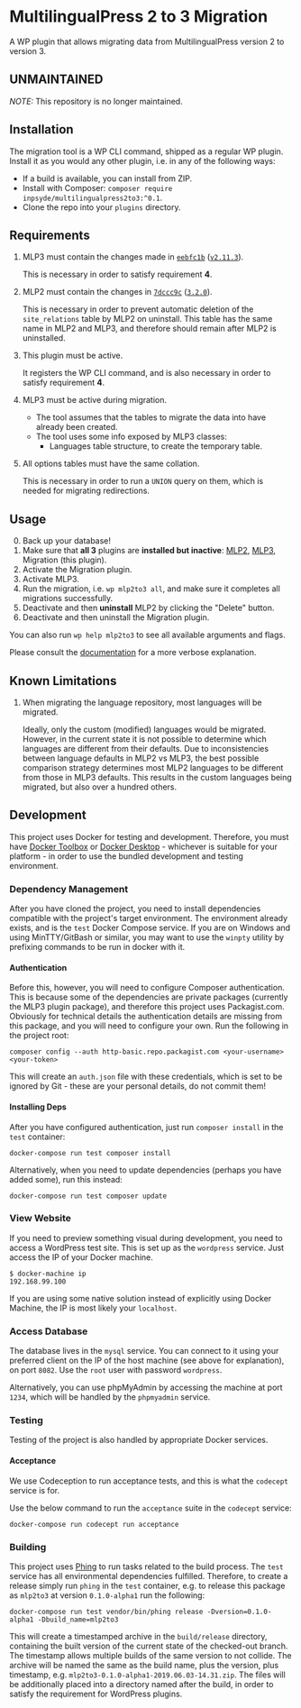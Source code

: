 # MultilingualPress 2 to 3 Migration
A WP plugin that allows migrating data from MultilingualPress version 2 to version 3.

## UNMAINTAINED

_NOTE:_ This repository is no longer maintained.

## Installation
The migration tool is a WP CLI command, shipped as a regular WP plugin.
Install it as you would any other plugin, i.e. in any of the following ways:

- If a build is available, you can install from ZIP.
- Install with Composer: `composer require inpsyde/multilingualpress2to3:^0.1`.
- Clone the repo into your `plugins` directory.

## Requirements

1. MLP3 must contain the changes made in [`eebfc1b`][`inpsyde/multilingualpress@eebfc1b`]
([`v2.11.3`][`inpsyde/MultilingualPress@v2.11.3]).

    This is necessary in order to satisfy requirement **4**.

1. MLP2 must contain the changes in [`7dccc9c`][`inpsyde/MultilingualPress@7dccc9c`]
([`3.2.0`][`inpsyde/multilingualpress@3.2.0`]).

    This is necessary in order to prevent automatic deletion of the `site_relations` table
    by MLP2 on uninstall. This table has the same name in MLP2 and MLP3, and therefore
    should remain after MLP2 is uninstalled.

1. This plugin must be active.

    It registers the WP CLI command, and is also necessary in order to satisfy requirement **4**.

1. MLP3 must be active during migration.

    - The tool assumes that the tables to migrate the data into have already been created.
    - The tool uses some info exposed by MLP3 classes:
        * Languages table structure, to create the temporary table.
        
1. All options tables must have the same collation.

    This is necessary in order to run a `UNION` query on them, which is needed for
    migrating redirections.

## Usage
0. Back up your database!
0. Make sure that **all 3** plugins are **installed but inactive**: [MLP2][], [MLP3][],
Migration (this plugin).
0. Activate the Migration plugin.
0. Activate MLP3.
0. Run the migration, i.e. `wp mlp2to3 all`, and make sure it completes all migrations successfully.
0. Deactivate and then **uninstall** MLP2 by clicking the "Delete" button.
0. Deactivate and then uninstall the Migration plugin.

You can also run `wp help mlp2to3` to see all available arguments and flags.

Please consult the [documentation][migration-documentation] for a more verbose
explanation.


## Known Limitations

1. When migrating the language repository, most languages will be migrated.

    Ideally, only the custom (modified) languages would be migrated. However,
    in the current state it is not possible to determine which languages are
    different from their defaults. Due to inconsistencies between language
    defaults in MLP2 vs MLP3, the best possible comparison strategy determines
    most MLP2 languages to be different from those in MLP3 defaults. This
    results in the custom languages being migrated, but also over a hundred
    others.

## Development
This project uses Docker for testing and development. Therefore, you must have [Docker Toolbox][]
or [Docker Desktop][] - whichever is suitable for your platform - in order to use the bundled
development and testing environment.

### Dependency Management
After you have cloned the project, you need to install dependencies compatible with the project's
target environment. The environment already exists, and is the `test` Docker Compose service.
If you are on Windows and using MinTTY/GitBash or similar, you may want to use the `winpty`
utility by prefixing commands to be run in docker with it.

#### Authentication

Before this, however, you will need to configure Composer authentication. This is because some
of the dependencies are private packages (currently the MLP3 plugin package), and therefore
this project uses Packagist.com. Obviously for technical details the authentication details
are missing from this package, and you will need to configure your own. Run the following in
the project root:

```
composer config --auth http-basic.repo.packagist.com <your-username> <your-token>
```

This will create an `auth.json` file with these credentials, which is set to be ignored by Git -
these are your personal details, do not commit them!

#### Installing Deps

After you have configured authentication, just run `composer install` in the `test` container:

```
docker-compose run test composer install
```

Alternatively, when you need to update dependencies (perhaps you have added some), run this instead:


```
docker-compose run test composer update
```

### View Website
If you need to preview something visual during development, you need to access a WordPress test site.
This is set up as the `wordpress` service. Just access the IP of your Docker machine.

```
$ docker-machine ip
192.168.99.100
```

If you are using some native solution instead of explicitly using Docker Machine, the IP is most likely
your `localhost`.

### Access Database
The database lives in the `mysql` service. You can connect to it using your preferred client on
the IP of the host machine (see above for explanation), on port `8082`. Use the `root` user with
password `wordpress`.

Alternatively, you can use phpMyAdmin by accessing the machine at port `1234`, which will be
handled by the `phpmyadmin` service.

### Testing
Testing of the project is also handled by appropriate Docker services.

#### Acceptance
We use Codeception to run acceptance tests, and this is what the `codecept` service is for.

Use the below command to run the `acceptance` suite in the `codecept` service:

```
docker-compose run codecept run acceptance
```

### Building
This project uses [Phing][] to run tasks related to the build process. The `test`
service has all environmental dependencies fulfilled. Therefore, to create a
release simply run `phing` in the `test` container, e.g. to release this package as
`mlp2to3` at version `0.1.0-alpha1` run the following:

```
docker-compose run test vendor/bin/phing release -Dversion=0.1.0-alpha1 -Dbuild_name=mlp2to3
```

This will create a timestamped archive in the `build/release` directory, containing
the built version of the current state of the checked-out branch. The timestamp
allows multiple builds of the same version to not collide. The archive will be named
the same as the build name, plus the version, plus timestamp, e.g.
`mlp2to3-0.1.0-alpha1-2019.06.03-14.31.zip`. The files will be additionally placed
into a directory named after the build, in order to satisfy the requirement for WordPress plugins.


[Docker Toolbox]: https://docs.docker.com/toolbox/
[Docker Desktop]: https://www.docker.com/products/docker-desktop
[Phing]: https://www.phing.info/
[MLP2]: https://wordpress.org/plugins/multilingual-press/
[MLP3]: https://multilingualpress.org
[migration-documentation]: https://multilingualpress.org/docs/multilingualpress-2-3-migration-tool/

[`inpsyde/multilingualpress@eebfc1b`]: https://bitbucket.org/inpsyde/multilingualpress/commits/eebfc1b9caba54e028afc491fd3005d722a89995
[`inpsyde/multilingualpress@3.2.0`]: https://bitbucket.org/inpsyde/multilingualpress/src/3.2.0/
[`inpsyde/MultilingualPress@7dccc9c`]: https://github.com/inpsyde/MultilingualPress/commit/7dccc9ce10b0f361369e4987371312d859a9d73c
[`inpsyde/MultilingualPress@v2.11.3]: https://github.com/inpsyde/MultilingualPress/releases/tag/v2.11.3
